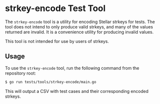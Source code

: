 # strkey-encode Test Tool

The `strkey-encode` tool is a utility for encoding Stellar strkeys for tests. The tool does not intend to only produce valid strkeys, and many of the values returned are invalid. It is a convenience utility for producing invalid values.

This tool is not intended for use by users of strkeys.

## Usage

To use the `strkey-encode` tool, run the following command from the repository root:

```sh
$ go run tests/tools/strkey-encode/main.go
```

This will output a CSV with test cases and their corresponding encoded strkeys.
